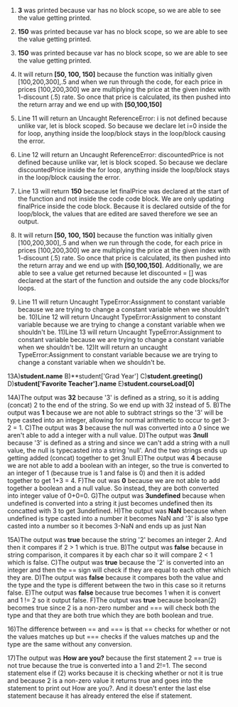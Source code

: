 1) **3** was printed because var has no block scope, so we are able to see the value getting printed.
2) **150** was printed because var has no block scope, so we are able to see the value getting printed.
3) **150** was printed because var has no block scope, so we are able to see the value getting printed.
4) It will return **[50, 100, 150]** because the function was initially given [100,200,300],.5 and when we run through the code, for each price in prices [100,200,300]
   we are multiplying the price at the given index with 1-discount (.5) rate. So once that price is calculated, its then pushed into the return array and we end up with
   **[50,100,150]**

5) Line 11 will return an Uncaught ReferenceError: i is not defined because unlike var, let is block scoped. So because we declare let i=0 inside the for
  loop, anything inside the loop/block stays in the loop/block causing the error.
6) Line 12 will return an Uncaught ReferenceError: discountedPrice is not defined because unlike var, let is block scoped. So because we declare discountedPrice inside the for
  loop, anything inside the loop/block stays in the loop/block causing the error.
7) Line 13 will return **150** because let finalPrice was declared at the start of the function and not inside the code code block. We are only updating finalPrice
  inside the code block. Because it is declared outside of the for loop/block, the values that are edited are saved therefore we see an output.
8) It will return **[50, 100, 150]** because the function was initially given [100,200,300],.5 and when we run through the code, for each price in prices [100,200,300]
   we are multiplying the price at the given index with 1-discount (.5) rate. So once that price is calculated, its then pushed into the return array and we end up with
   **[50,100,150]**. Additionally, we are able to see a value get returned because let discounted = [] was declared at the start of the function and outside
the any code blocks/for loops.

9) Line 11 will return Uncaught TypeError:Assignment to constant variable because we are trying to change a constant variable when we shouldn't be.
10)Line 12 will return Uncaught TypeError:Assignment to constant variable because we are trying to change a constant variable when we shouldn't be.
11)Line 13 will return Uncaught TypeError:Assignment to constant variable because we are trying to change a constant variable when we shouldn't be.
12)It will return an uncaught TypeError:Assignment to constant variable because we are trying to change a constant variable when we shouldn't be.

13A)**student.name**
  B)**student['Grad Year']
  C)**student.greeting()**
  D)**student['Favorite Teacher'].name**
  E)**student.courseLoad[0]**

14A)The output was **32** because '3' is defined as a string, so it is adding (concat) 2 to the end of the string. So we end up with 32 instead of 5.
  B)The output was **1** because we are not able to subtract strings so the '3' will be type casted into an integer, allowing for normal arithmetic to occur to get 3-2 = 1.
  C)The output was **3** because the null was converted into a 0 since we aren't able to add a integer with a null value.
  D)The output was **3null** because '3' is defined as a string and since we can't add a string with a null value, the null is typecasted into a string 'null'. And
    the two strings ends up getting added (concat) together to get 3null
  E)The output was **4** because we are not able to add a boolean with an integer, so the true is converted to an integer of 1 (because true is 1 and false is 0) and then
    it is added together to get 1+3 = 4.
  F)The out was **0** because we are not able to add together a boolean and a null value. So instead, they are both converted into integer value of 0+0=0.
  G)The output was **3undefined** because when undefined is converted into a string it just becomes undefined then its concatted with 3 to get 3undefined.
  H)The output was **NaN** because when undefined is type casted into a number it becomes NaN and '3' is also type casted into a number so it becomes 3-NaN and ends up as just Nan

15A)The output was **true** because the string '2' becomes an integer 2. And then it compares if 2 > 1 which is true.
  B)The output was **false** because in string comparison, it compares it by each char so it will compare 2 < 1 which is false.
  C)The output was **true** because the '2' is converted into an integer and then the == sign will check if they are equal to each other which they are.
  D)The output was **false** because it compares both the value and the type and the type is different between the two in this case so it returns false.
  E)The output was **false** because true becomes 1 when it is convert and 1 != 2 so it output false.
  F)The output was **true** because boolean(2) becomes true since 2 is a non-zero number and === will check both the type and that they are both true which they are both boolean and true.

16)The difference between == and === is that == checks for whether or not the values matches up but === checks if the values matches up and the type are the same without any conversion.
  
17)The output was **How are you?** because the first statement 2 == true is not true because the true is converted into a 1 and 2!=1. The second statement else if (2) works because
  it is checking whether or not it is true and because 2 is a non-zero value it returns true and goes into the statement to print out How are you?. And it doesn't enter the last else
  statement because it has already entered the else if statement.
  
